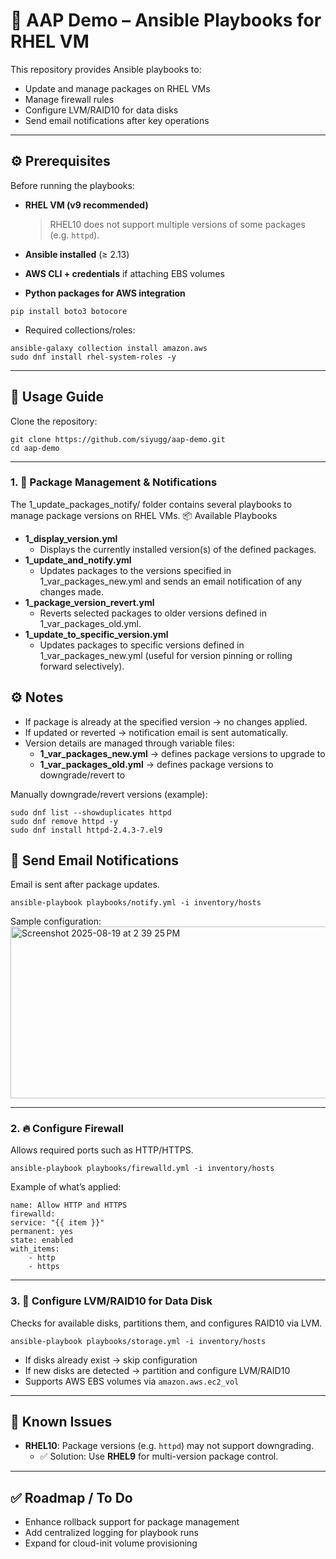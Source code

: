 # 📘 AAP Demo – Ansible Playbooks for RHEL VM

This repository provides Ansible playbooks to:  

- Update and manage packages on RHEL VMs  
- Manage firewall rules  
- Configure LVM/RAID10 for data disks  
- Send email notifications after key operations  

---

## ⚙️ Prerequisites

Before running the playbooks:

- **RHEL VM (v9 recommended)**  
  > RHEL10 does not support multiple versions of some packages (e.g. `httpd`).  

- **Ansible installed** (≥ 2.13)  

- **AWS CLI + credentials** if attaching EBS volumes  

- **Python packages for AWS integration**
```console
pip install boto3 botocore
```
- Required collections/roles:
```console
ansible-galaxy collection install amazon.aws
sudo dnf install rhel-system-roles -y
```
---

## 🚀 Usage Guide

Clone the repository:
```console
git clone https://github.com/siyugg/aap-demo.git
cd aap-demo
```
---

### 1. 🔄 Package Management & Notifications
The 1_update_packages_notify/ folder contains several playbooks to manage package versions on RHEL VMs.
📦 Available Playbooks
- **1_display_version.yml**
    - Displays the currently installed version(s) of the defined packages.
- **1_update_and_notify.yml**
    - Updates packages to the versions specified in 1_var_packages_new.yml and sends an email notification of any changes made.
- **1_package_version_revert.yml**
    - Reverts selected packages to older versions defined in 1_var_packages_old.yml.
- **1_update_to_specific_version.yml**
    - Updates packages to specific versions defined in 1_var_packages_new.yml (useful for version pinning or rolling forward selectively).

## ⚙️ Notes
- If package is already at the specified version → no changes applied.
- If updated or reverted → notification email is sent automatically.
- Version details are managed through variable files:
    - **1_var_packages_new.yml** → defines package versions to upgrade to
    - **1_var_packages_old.yml** → defines package versions to downgrade/revert to

Manually downgrade/revert versions (example):
```console
sudo dnf list --showduplicates httpd
sudo dnf remove httpd -y
sudo dnf install httpd-2.4.3-7.el9
```
## 📧 Send Email Notifications
Email is sent after package updates.  
```console
ansible-playbook playbooks/notify.yml -i inventory/hosts
```
Sample configuration:
<img width="652.5" height="274.5" alt="Screenshot 2025-08-19 at 2 39 25 PM" src="https://github.com/user-attachments/assets/0e00c3e3-135b-4c1d-ab9a-1504e70e0de9" />

---

### 2. 🔥 Configure Firewall
Allows required ports such as HTTP/HTTPS.  
```console
ansible-playbook playbooks/firewalld.yml -i inventory/hosts
```
Example of what’s applied:
```console
name: Allow HTTP and HTTPS
firewalld:
service: "{{ item }}"
permanent: yes
state: enabled
with_items:
    - http
    - https
```
---

### 3. 💾 Configure LVM/RAID10 for Data Disk
Checks for available disks, partitions them, and configures RAID10 via LVM.  
```console
ansible-playbook playbooks/storage.yml -i inventory/hosts
```
- If disks already exist → skip configuration  
- If new disks are detected → partition and configure LVM/RAID10  
- Supports AWS EBS volumes via `amazon.aws.ec2_vol`  

---

## 🛑 Known Issues
- **RHEL10**: Package versions (e.g. `httpd`) may not support downgrading.  
  - ✅ Solution: Use **RHEL9** for multi-version package control.  

---

## ✅ Roadmap / To Do
- Enhance rollback support for package management  
- Add centralized logging for playbook runs  
- Expand for cloud-init volume provisioning  
